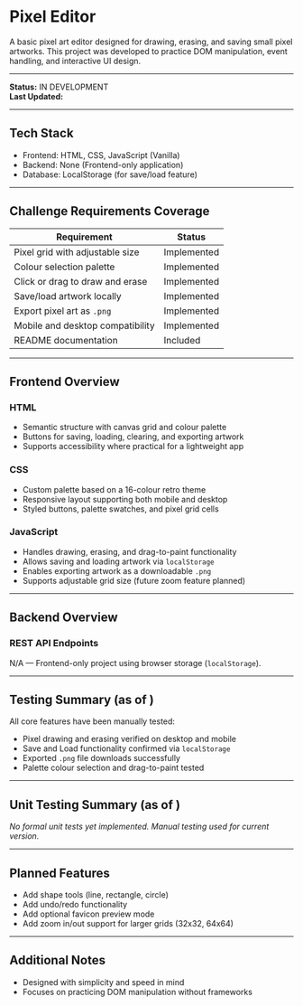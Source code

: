 # Pixel Editor

A basic pixel art editor designed for drawing, erasing, and saving small pixel artworks. This project was developed to practice DOM manipulation, event handling, and interactive UI design.

---

**Status:** IN DEVELOPMENT  
**Last Updated:** 

---

## Tech Stack

- Frontend: HTML, CSS, JavaScript (Vanilla)
- Backend: None (Frontend-only application)
- Database: LocalStorage (for save/load feature)

---

## Challenge Requirements Coverage

| Requirement                          | Status        |
|---------------------------------------|---------------|
| Pixel grid with adjustable size      | Implemented   |
| Colour selection palette             | Implemented   |
| Click or drag to draw and erase       | Implemented   |
| Save/load artwork locally             | Implemented   |
| Export pixel art as `.png`            | Implemented   |
| Mobile and desktop compatibility     | Implemented   |
| README documentation                 | Included      |

---

## Frontend Overview

### HTML
- Semantic structure with canvas grid and colour palette
- Buttons for saving, loading, clearing, and exporting artwork
- Supports accessibility where practical for a lightweight app

### CSS
- Custom palette based on a 16-colour retro theme
- Responsive layout supporting both mobile and desktop
- Styled buttons, palette swatches, and pixel grid cells

### JavaScript
- Handles drawing, erasing, and drag-to-paint functionality
- Allows saving and loading artwork via `localStorage`
- Enables exporting artwork as a downloadable `.png`
- Supports adjustable grid size (future zoom feature planned)

---

## Backend Overview

### REST API Endpoints

N/A — Frontend-only project using browser storage (`localStorage`).

---

## Testing Summary (as of )

All core features have been manually tested:

- Pixel drawing and erasing verified on desktop and mobile
- Save and Load functionality confirmed via `localStorage`
- Exported `.png` file downloads successfully
- Palette colour selection and drag-to-paint tested

---

## Unit Testing Summary (as of )

_No formal unit tests yet implemented. Manual testing used for current version._

---

## Planned Features

- Add shape tools (line, rectangle, circle)
- Add undo/redo functionality
- Add optional favicon preview mode
- Add zoom in/out support for larger grids (32x32, 64x64)

---

## Additional Notes

- Designed with simplicity and speed in mind
- Focuses on practicing DOM manipulation without frameworks

